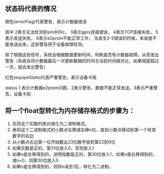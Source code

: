 ## 状态码代表的情况

橙色(errorFlag)代表警告，表示计数器错误

其中
2表示无法检测到sim800c，
3表示gprs连接错误，
4表示TCP连接失败，
5表示发送失败，
6表示e2prom不能正常工作，
当发生2-5错误的时候，本来就不能发送出来，这些警告用于设备故障检测。

除了根据这些信号，系统会根据数据更新时间，判断是否有计数器故障，从而发出警告（系统会将计数器最后一次更新数据的时间与当前时间做对比，如果相差超过一天，就会发出警告）

红色(equipeState)代表严重警告，表示设备卡阻

status 1 表示计数器e2prom问题，2表示警告，数据不能正常发送，3表示严重警告，设备卡阻

## 将一个float型转化为内存储存格式的步骤为：

1. 先将这个实数的绝对值化为二进制格式。
2. 再将这个二进制格式的小数点左移或右移n位，直到小数点移动到第一个有效数字的右边
3. 从小数点右边第一位开始数出23位数字放到第22到0位
4. 如果实数是正的，第31位放入0，否则放入1
5. 如果n是左移得到的，说明指数是正的，第30位放入1，如果n是右移得到的，或n=0，则第30位放入0
6. 如果n是左移得到的，则将n减去1后，转化为二进制，